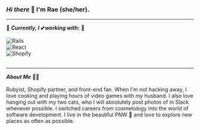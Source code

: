 ### *Hi there* 👋 I'm Rae (she/her).

---
🌿 ***Currently, I 💕 working with:*** 🌿
<br>
<br>
![Rails](https://img.shields.io/badge/rails-%23CC0000.svg?style=for-the-badge&logo=ruby-on-rails&logoColor=white)<br> 
![React](https://img.shields.io/badge/react-%2320232a.svg?style=for-the-badge&logo=react&logoColor=%2361DAFB)<br>
![Shopify](https://img.shields.io/badge/shopify-8DB543?style=for-the-badge&logo=Shopify&logoColor=white)<br>
<br>


---
***About Me*** 👩‍💻
<br>
<br>
Rubyist, Shopify partner, and front-end fan. When I'm not hacking away, I love cooking and playing hours of video games with my husband. I also love hanging out with my two cats, who I will absolutely post photos of in Slack whenever possible. I switched careers from cosmetology into the world of software development. I live in the beautiful PNW 🌲 and love to explore new places as often as possible. 

<!--
**rae-stanton/rae-stanton** is a ✨ _special_ ✨ repository because its `README.md` (this file) appears on your GitHub profile.

Here are some ideas to get you started:

- 🔭 I’m currently working on ...
- 🌱 I’m currently learning ...
- 👯 I’m looking to collaborate on ...
- 🤔 I’m looking for help with ...
- 💬 Ask me about ...
- 📫 How to reach me: ...
- 😄 Pronouns: ...
- ⚡ Fun fact: ...
-->
